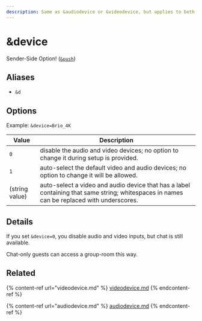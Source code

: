 ```yaml
---
description: Same as &audiodevice or &videodevice, but applies to both
---
```


# \&device

Sender-Side Option! ([`&push`](push.md))

## Aliases

* `&d`

## Options

Example: `&device=Brio_4K`

| Value          | Description                                                                                                                               |
| -------------- | ----------------------------------------------------------------------------------------------------------------------------------------- |
| `0`            | disable the audio and video devices; no option to change it during setup is provided.                                                     |
| `1`            | auto-select the default video and audio devices; no option to change it will be allowed.                                                  |
| (string value) | auto-select a video and audio device that has a label containing that same string; whitespaces in names can be replaced with underscores. |

## Details

If you set `&device=0`, you disable audio and video inputs, but chat is still available.

Chat-only guests can access a group-room this way.

## Related

{% content-ref url="videodevice.md" %}
[videodevice.md](videodevice.md)
{% endcontent-ref %}

{% content-ref url="audiodevice.md" %}
[audiodevice.md](audiodevice.md)
{% endcontent-ref %}
